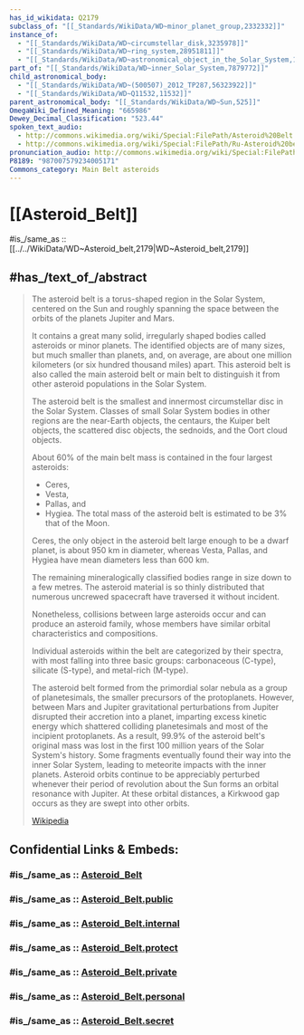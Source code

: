 ```yaml
---
has_id_wikidata: Q2179
subclass_of: "[[_Standards/WikiData/WD~minor_planet_group,2332332]]"
instance_of:
  - "[[_Standards/WikiData/WD~circumstellar_disk,3235978]]"
  - "[[_Standards/WikiData/WD~ring_system,28951811]]"
  - "[[_Standards/WikiData/WD~astronomical_object_in_the_Solar_System,109645909]]"
part_of: "[[_Standards/WikiData/WD~inner_Solar_System,7879772]]"
child_astronomical_body:
  - "[[_Standards/WikiData/WD~(500507)_2012_TP287,56323922]]"
  - "[[_Standards/WikiData/WD~Q11532,11532]]"
parent_astronomical_body: "[[_Standards/WikiData/WD~Sun,525]]"
OmegaWiki_Defined_Meaning: "665986"
Dewey_Decimal_Classification: "523.44"
spoken_text_audio:
  - http://commons.wikimedia.org/wiki/Special:FilePath/Asteroid%20Belt.ogg
  - http://commons.wikimedia.org/wiki/Special:FilePath/Ru-Asteroid%20belt%20%28intro%29.ogg
pronunciation_audio: http://commons.wikimedia.org/wiki/Special:FilePath/LL-Q9027%20%28swe%29-Moonhouse-Asteroidb%C3%A4ltet.wav
P8189: "987007579234005171"
Commons_category: Main Belt asteroids
---
```


# [[Asteroid_Belt]] 

#is_/same_as :: [[../../WikiData/WD~Asteroid_belt,2179|WD~Asteroid_belt,2179]]

## #has_/text_of_/abstract 

> The asteroid belt is a torus-shaped region in the Solar System, 
> centered on the Sun and roughly spanning the space 
> between the orbits of the planets Jupiter and Mars. 
> 
> It contains a great many solid, irregularly shaped bodies called asteroids or minor planets. 
> The identified objects are of many sizes, but much smaller than planets, 
> and, on average, are about one million kilometers (or six hundred thousand miles) apart. 
> This asteroid belt is also called the main asteroid belt or main belt 
> to distinguish it from other asteroid populations in the Solar System.
>
> The  asteroid belt is the smallest and innermost circumstellar disc in the Solar System. 
> Classes of small Solar System bodies in other regions are the near-Earth objects, 
> the centaurs, the Kuiper belt objects, the scattered disc objects, the sednoids, and the Oort cloud objects. 
> 
> About 60% of the main belt mass is contained in the four largest asteroids: 
> - Ceres, 
> - Vesta, 
> - Pallas, and 
> - Hygiea. 
> The total mass of the asteroid belt is estimated to be 3% that of the Moon.
>
> Ceres, the only object in the asteroid belt large enough to be a dwarf planet, 
> is about 950 km in diameter, 
> whereas Vesta, Pallas, and Hygiea have mean diameters less than 600 km. 
> 
> The remaining mineralogically classified bodies range in size down to a few metres. 
> The asteroid material is so thinly distributed 
> that numerous uncrewed spacecraft have traversed it without incident. 
> 
> Nonetheless, collisions between large asteroids occur and can produce an asteroid family, 
> whose members have similar orbital characteristics and compositions. 
> 
> Individual asteroids within the belt are categorized by their spectra, 
> with most falling into three basic groups: carbonaceous (C-type), silicate (S-type), and metal-rich (M-type).
>
> The asteroid belt formed from the primordial solar nebula as a group of planetesimals, the smaller precursors of the protoplanets. However, between Mars and Jupiter gravitational perturbations from Jupiter disrupted their accretion into a planet, imparting excess kinetic energy which shattered colliding planetesimals and most of the incipient protoplanets. As a result, 99.9% of the asteroid belt's original mass was lost in the first 100 million years of the Solar System's history. Some fragments eventually found their way into the inner Solar System, leading to meteorite impacts with the inner planets. Asteroid orbits continue to be appreciably perturbed whenever their period of revolution about the Sun forms an orbital resonance with Jupiter. At these orbital distances, a Kirkwood gap occurs as they are swept into other orbits.
>
> [Wikipedia](https://en.wikipedia.org/wiki/Asteroid%20belt) 


## Confidential Links & Embeds: 

### #is_/same_as :: [Asteroid_Belt](/_Standards/Astronomy/Solar_System/Asteroid_Belt.md) 

### #is_/same_as :: [Asteroid_Belt.public](/_public/Astronomy/Solar_System/Asteroid_Belt.public.md) 

### #is_/same_as :: [Asteroid_Belt.internal](/_internal/Astronomy/Solar_System/Asteroid_Belt.internal.md) 

### #is_/same_as :: [Asteroid_Belt.protect](/_protect/Astronomy/Solar_System/Asteroid_Belt.protect.md) 

### #is_/same_as :: [Asteroid_Belt.private](/_private/Astronomy/Solar_System/Asteroid_Belt.private.md) 

### #is_/same_as :: [Asteroid_Belt.personal](/_personal/Astronomy/Solar_System/Asteroid_Belt.personal.md) 

### #is_/same_as :: [Asteroid_Belt.secret](/_secret/Astronomy/Solar_System/Asteroid_Belt.secret.md)

